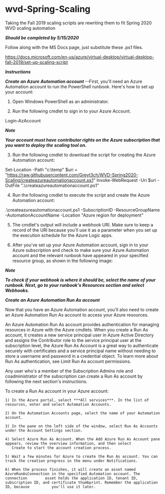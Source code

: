 # wvd-Spring-Scaling

Taking the Fall 2019 scaling scripts are rewriting them to fit Spring 2020 WVD scaling automation

***Should be completed by 5/15/2020***

Follow along with the MS Docs page, just substitute these .ps1 files.

https://docs.microsoft.com/en-us/azure/virtual-desktop/virtual-desktop-fall-2019/set-up-scaling-script


***Instructions***

***Create an Azure Automation account***
--First, you'll need an Azure Automation account to run the PowerShell runbook. Here's how to set up your account:

1) Open Windows PowerShell as an administrator.

2) Run the following cmdlet to sign in to your Azure Account.

Login-AzAccount

***Note***

***Your account must have contributor rights on the Azure subscription that you want to deploy the scaling tool on.***

3) Run the following cmdlet to download the script for creating the Azure Automation account:

Set-Location -Path "c:\temp"
$uri = "https://raw.githubusercontent.com/Greyt3ch/WVD-Spring2020-Scaling/createazureautomationaccount.ps1"
Invoke-WebRequest -Uri $uri -OutFile ".\createazureautomationaccount.ps1"

4) Run the following cmdlet to execute the script and create the Azure Automation account:

.\createazureautomationaccount.ps1 -SubscriptionID <azuresubscriptionid> -ResourceGroupName <resourcegroupname> -AutomationAccountName <name of automation account> -Location "Azure region for deployment"

5) The cmdlet's output will include a webhook URI. Make sure to keep a record of the URI because you'll use it as a parameter when you set up the execution schedule for the Azure Logic apps.

6) After you've set up your Azure Automation account, sign in to your Azure subscription and check to make sure your Azure Automation account and the relevant runbook have appeared in your specified resource group, as shown in the following image:

***Note***

***To check if your webhook is where it should be, select the name of your runbook. Next, go to your runbook's Resources section and select Webhooks.***

***Create an Azure Automation Run As account***

Now that you have an Azure Automation account, you'll also need to create an Azure Automation Run As account to access your Azure resources.

An Azure Automation Run As account provides authentication for managing resources in Azure with the Azure cmdlets. When you create a Run As account, it creates a new service principal user in Azure Active Directory and assigns the Contributor role to the service principal user at the subscription level, the Azure Run As Account is a great way to authenticate securely with certificates and a service principal name without needing to store a username and password in a credential object. To learn more about Run As authentication, see Limit Run As account permissions.

Any user who's a member of the Subscription Admins role and coadministrator of the subscription can create a Run As account by following the next section's instructions.

To create a Run As account in your Azure account:

	1) In the Azure portal, select ***All services***. In the list of resources, enter and select Automation Accounts.

	2) On the Automation Accounts page, select the name of your Automation account.

	3) In the pane on the left side of the window, select Run As Accounts under the Account Settings section.

	4) Select Azure Run As Account. When the Add Azure Run As Account pane appears, review the overview information, and then select 
	   Create to start the account creation process.

	5) Wait a few minutes for Azure to create the Run As account. You can track the creation progress in the menu under Notifications.

	6) When the process finishes, it will create an asset named AzureRunAsConnection in the specified Automation account. The connection  		asset holds the application ID, tenant ID, subscription ID, and certificate thumbprint. Remember the application ID, because 		  you'll use it later.
